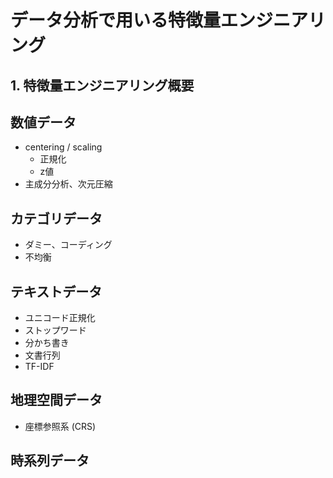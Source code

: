 データ分析で用いる特徴量エンジニアリング
===================

## 1. 特徴量エンジニアリング概要

## 数値データ

- centering / scaling
    - 正規化
    - z値
- 主成分分析、次元圧縮

## カテゴリデータ

- ダミー、コーディング
- 不均衡

## テキストデータ

- ユニコード正規化
- ストップワード
- 分かち書き
- 文書行列
- TF-IDF

## 地理空間データ

- 座標参照系 (CRS)

## 時系列データ
